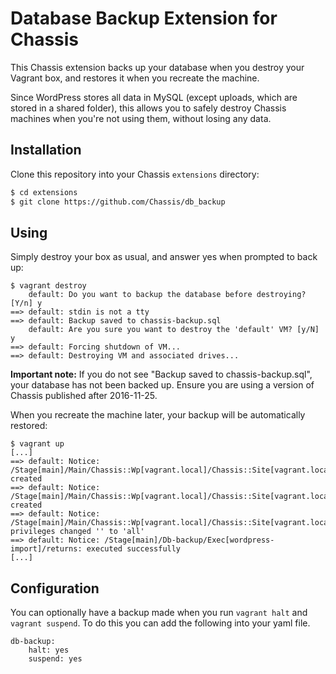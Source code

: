 # Database Backup Extension for Chassis

This Chassis extension backs up your database when you destroy your Vagrant box, and restores it when you recreate the machine.

Since WordPress stores all data in MySQL (except uploads, which are stored in a shared folder), this allows you to safely destroy Chassis machines when you're not using them, without losing any data.

## Installation

Clone this repository into your Chassis `extensions` directory:

```sh
$ cd extensions
$ git clone https://github.com/Chassis/db_backup
```

## Using

Simply destroy your box as usual, and answer yes when prompted to back up:

```
$ vagrant destroy
    default: Do you want to backup the database before destroying? [Y/n] y
==> default: stdin is not a tty
==> default: Backup saved to chassis-backup.sql
    default: Are you sure you want to destroy the 'default' VM? [y/N] y
==> default: Forcing shutdown of VM...
==> default: Destroying VM and associated drives...
```

**Important note:** If you do not see "Backup saved to chassis-backup.sql", your database has not been backed up. Ensure you are using a version of Chassis published after 2016-11-25.

When you recreate the machine later, your backup will be automatically restored:

```
$ vagrant up
[...]
==> default: Notice: /Stage[main]/Main/Chassis::Wp[vagrant.local]/Chassis::Site[vagrant.local]/Mysql::Db[wordpress]/Database[wordpress]/ensure: created
==> default: Notice: /Stage[main]/Main/Chassis::Wp[vagrant.local]/Chassis::Site[vagrant.local]/Mysql::Db[wordpress]/Database_user[wordpress@localhost]/ensure: created
==> default: Notice: /Stage[main]/Main/Chassis::Wp[vagrant.local]/Chassis::Site[vagrant.local]/Mysql::Db[wordpress]/Database_grant[wordpress@localhost/wordpress]/privileges: privileges changed '' to 'all'
==> default: Notice: /Stage[main]/Db-backup/Exec[wordpress-import]/returns: executed successfully
[...]
```

## Configuration

You can optionally have a backup made when you run `vagrant halt` and `vagrant suspend`. To do this you can add the following into your yaml file.
```
db-backup:
    halt: yes
    suspend: yes
```
